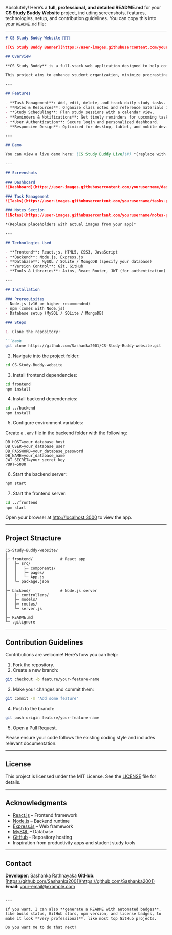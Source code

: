 Absolutely! Here’s a **full, professional, and detailed README.md** for your **CS Study Buddy Website** project, including screenshots, features, technologies, setup, and contribution guidelines. You can copy this into your `README.md` file:

---

````markdown
# CS Study Buddy Website 🧑🏻‍💻

![CS Study Buddy Banner](https://user-images.githubusercontent.com/yourusername/banner-placeholder.png)  

## Overview

**CS Study Buddy** is a full-stack web application designed to help computer science students manage their academic life efficiently. The platform provides a central hub for tracking tasks, notes, study schedules, and productivity insights.

This project aims to enhance student organization, minimize procrastination, and streamline access to study resources.

---

## Features

- **Task Management**: Add, edit, delete, and track daily study tasks.
- **Notes & Resources**: Organize class notes and reference materials in one place.
- **Study Scheduling**: Plan study sessions with a calendar view.
- **Reminders & Notifications**: Get timely reminders for upcoming tasks or deadlines.
- **User Authentication**: Secure login and personalized dashboard.
- **Responsive Design**: Optimized for desktop, tablet, and mobile devices.

---

## Demo

You can view a live demo here: [CS Study Buddy Live](#) *(replace with your deployed URL)*

---

## Screenshots

### Dashboard
![Dashboard](https://user-images.githubusercontent.com/yourusername/dashboard-placeholder.png)

### Task Management
![Tasks](https://user-images.githubusercontent.com/yourusername/tasks-placeholder.png)

### Notes Section
![Notes](https://user-images.githubusercontent.com/yourusername/notes-placeholder.png)

*(Replace placeholders with actual images from your app)*

---

## Technologies Used

- **Frontend**: React.js, HTML5, CSS3, JavaScript  
- **Backend**: Node.js, Express.js  
- **Database**: MySQL / SQLite / MongoDB (specify your database)  
- **Version Control**: Git, GitHub  
- **Tools & Libraries**: Axios, React Router, JWT (for authentication)

---

## Installation

### Prerequisites
- Node.js (v16 or higher recommended)
- npm (comes with Node.js)
- Database setup (MySQL / SQLite / MongoDB)

### Steps

1. Clone the repository:

```bash
git clone https://github.com/Sashanka2001/CS-Study-Buddy-website.git
````

2. Navigate into the project folder:

```bash
cd CS-Study-Buddy-website
```

3. Install frontend dependencies:

```bash
cd frontend
npm install
```

4. Install backend dependencies:

```bash
cd ../backend
npm install
```

5. Configure environment variables:

Create a `.env` file in the backend folder with the following:

```env
DB_HOST=your_database_host
DB_USER=your_database_user
DB_PASSWORD=your_database_password
DB_NAME=your_database_name
JWT_SECRET=your_secret_key
PORT=5000
```

6. Start the backend server:

```bash
npm start
```

7. Start the frontend server:

```bash
cd ../frontend
npm start
```

Open your browser at [http://localhost:3000](http://localhost:3000) to view the app.

---

## Project Structure

```
CS-Study-Buddy-website/
│
├─ frontend/            # React app
│   ├─ src/
│   │   ├─ components/
│   │   ├─ pages/
│   │   └─ App.js
│   └─ package.json
│
├─ backend/             # Node.js server
│   ├─ controllers/
│   ├─ models/
│   ├─ routes/
│   └─ server.js
│
├─ README.md
└─ .gitignore
```

---

## Contribution Guidelines

Contributions are welcome! Here’s how you can help:

1. Fork the repository.
2. Create a new branch:

```bash
git checkout -b feature/your-feature-name
```

3. Make your changes and commit them:

```bash
git commit -m "Add some feature"
```

4. Push to the branch:

```bash
git push origin feature/your-feature-name
```

5. Open a Pull Request.

Please ensure your code follows the existing coding style and includes relevant documentation.

---

## License

This project is licensed under the MIT License. See the [LICENSE](LICENSE) file for details.

---

## Acknowledgments

* [React.js](https://reactjs.org/) – Frontend framework
* [Node.js](https://nodejs.org/) – Backend runtime
* [Express.js](https://expressjs.com/) – Web framework
* [MySQL](https://www.mysql.com/) – Database
* [GitHub](https://github.com/) – Repository hosting
* Inspiration from productivity apps and student study tools

---

## Contact

**Developer**: Sashanka Rathnayaka
**GitHub**: [https://github.com/Sashanka2001](https://github.com/Sashanka2001)
**Email**: [your-email@example.com](mailto:your-email@example.com)

```

---

If you want, I can also **generate a README with automated badges**, like build status, GitHub stars, npm version, and license badges, to make it look **very professional**, like most top GitHub projects.  

Do you want me to do that next?
```
